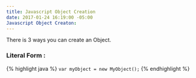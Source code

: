 ```yaml
---
title: Javascript Object Creation
date: 2017-01-24 16:19:00 -05:00
Javascript Object Creaton: 
---
```


There is 3 ways you can create an Object.
### Literal Form :

{% highlight java %}
 `var myObject = new MyObject();`
{% endhighlight %}

